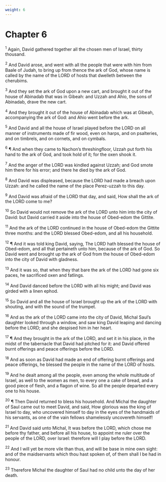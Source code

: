 ```yaml
---
weight: 6
---
```


# Chapter 6

<sup>1</sup> Again, David gathered together all the chosen men of Israel, thirty thousand. 

<sup>2</sup> And David arose, and went with all the people that were with him from Baale of Judah, to bring up from thence the ark of God, whose name is called by the name of the LORD of hosts that dwelleth between the cherubims. 

<sup>3</sup> And they set the ark of God upon a new cart, and brought it out of the house of Abinadab that was in Gibeah: and Uzzah and Ahio, the sons of Abinadab, drave the new cart. 

<sup>4</sup> And they brought it out of the house of Abinadab which was at Gibeah, accompanying the ark of God: and Ahio went before the ark. 

<sup>5</sup> And David and all the house of Israel played before the LORD on all manner of instruments made of fir wood, even on harps, and on psalteries, and on timbrels, and on cornets, and on cymbals. 

<sup>6</sup> ¶ And when they came to Nachon’s threshingfloor, Uzzah put forth his hand to the ark of God, and took hold of it; for the oxen shook it. 

<sup>7</sup> And the anger of the LORD was kindled against Uzzah; and God smote him there for his error; and there he died by the ark of God. 

<sup>8</sup> And David was displeased, because the LORD had made a breach upon Uzzah: and he called the name of the place Perez-uzzah to this day. 

<sup>9</sup> And David was afraid of the LORD that day, and said, How shall the ark of the LORD come to me? 

<sup>10</sup> So David would not remove the ark of the LORD unto him into the city of David: but David carried it aside into the house of Obed-edom the Gittite. 

<sup>11</sup> And the ark of the LORD continued in the house of Obed-edom the Gittite three months: and the LORD blessed Obed-edom, and all his household. 

<sup>12</sup> ¶ And it was told king David, saying, The LORD hath blessed the house of Obed-edom, and all that pertaineth unto him, because of the ark of God. So David went and brought up the ark of God from the house of Obed-edom into the city of David with gladness. 

<sup>13</sup> And it was so, that when they that bare the ark of the LORD had gone six paces, he sacrificed oxen and fatlings. 

<sup>14</sup> And David danced before the LORD with all his might; and David was girded with a linen ephod. 

<sup>15</sup> So David and all the house of Israel brought up the ark of the LORD with shouting, and with the sound of the trumpet. 

<sup>16</sup> And as the ark of the LORD came into the city of David, Michal Saul’s daughter looked through a window, and saw king David leaping and dancing before the LORD; and she despised him in her heart. 

<sup>17</sup> ¶ And they brought in the ark of the LORD, and set it in his place, in the midst of the tabernacle that David had pitched for it: and David offered burnt offerings and peace offerings before the LORD. 

<sup>18</sup> And as soon as David had made an end of offering burnt offerings and peace offerings, he blessed the people in the name of the LORD of hosts. 

<sup>19</sup> And he dealt among all the people, even among the whole multitude of Israel, as well to the women as men, to every one a cake of bread, and a good piece of flesh, and a flagon of wine. So all the people departed every one to his house. 

<sup>20</sup> ¶ Then David returned to bless his household. And Michal the daughter of Saul came out to meet David, and said, How glorious was the king of Israel to day, who uncovered himself to day in the eyes of the handmaids of his servants, as one of the vain fellows shamelessly uncovereth himself! 

<sup>21</sup> And David said unto Michal, It was before the LORD, which chose me before thy father, and before all his house, to appoint me ruler over the people of the LORD, over Israel: therefore will I play before the LORD. 

<sup>22</sup> And I will yet be more vile than thus, and will be base in mine own sight: and of the maidservants which thou hast spoken of, of them shall I be had in honour. 

<sup>23</sup> Therefore Michal the daughter of Saul had no child unto the day of her death. 


